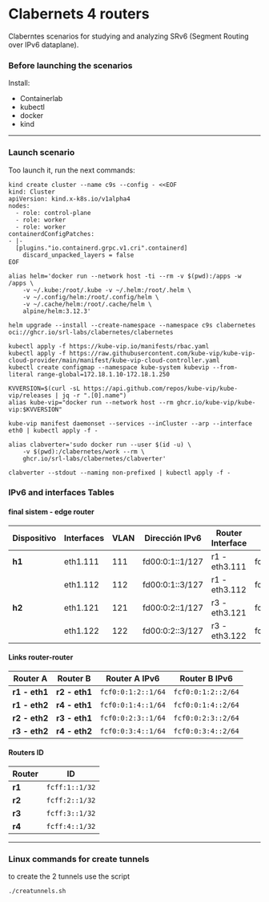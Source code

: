 # Clabernets 4 routers
Claberntes scenarios for studying and analyzing SRv6 (Segment Routing over IPv6 dataplane).


### Before launching the scenarios
 
Install:
- Containerlab
- kubectl
- docker
- kind

---

### Launch scenario
Too launch it, run the next commands:


```
kind create cluster --name c9s --config - <<EOF
kind: Cluster
apiVersion: kind.x-k8s.io/v1alpha4
nodes:
  - role: control-plane
  - role: worker
  - role: worker
containerdConfigPatches:
- |-
  [plugins."io.containerd.grpc.v1.cri".containerd]
    discard_unpacked_layers = false
EOF
```

```
alias helm='docker run --network host -ti --rm -v $(pwd):/apps -w /apps \
    -v ~/.kube:/root/.kube -v ~/.helm:/root/.helm \
    -v ~/.config/helm:/root/.config/helm \
    -v ~/.cache/helm:/root/.cache/helm \
    alpine/helm:3.12.3'
```
```
helm upgrade --install --create-namespace --namespace c9s clabernetes oci://ghcr.io/srl-labs/clabernetes/clabernetes
```

```
kubectl apply -f https://kube-vip.io/manifests/rbac.yaml
kubectl apply -f https://raw.githubusercontent.com/kube-vip/kube-vip-cloud-provider/main/manifest/kube-vip-cloud-controller.yaml
kubectl create configmap --namespace kube-system kubevip --from-literal range-global=172.18.1.10-172.18.1.250
```

```
KVVERSION=$(curl -sL https://api.github.com/repos/kube-vip/kube-vip/releases | jq -r ".[0].name")
alias kube-vip="docker run --network host --rm ghcr.io/kube-vip/kube-vip:$KVVERSION"
```

```
kube-vip manifest daemonset --services --inCluster --arp --interface eth0 | kubectl apply -f -
```

```
alias clabverter='sudo docker run --user $(id -u) \
    -v $(pwd):/clabernetes/work --rm \
    ghcr.io/srl-labs/clabernetes/clabverter'
```

```
clabverter --stdout --naming non-prefixed | kubectl apply -f -
```

### IPv6 and interfaces Tables

#### final sistem - edge router


| **Dispositivo** | **Interfaces** | **VLAN** | **Dirección IPv6**   | **Router Interface** | **Router Interface IP**  |
|-----------------|----------------|----------|----------------------|----------------------|--------------------------|
| **h1**          | eth1.111       | 111      | fd00:0:1::1/127      | r1 - eth3.111        | fd00:0:1::/127           |
|                 | eth1.112       | 112      | fd00:0:1::3/127      | r1 - eth3.112        | fd00:0:1::2/127          |
| **h2**          | eth1.121       | 121      | fd00:0:2::1/127      | r3 - eth3.121        | fd00:0:2::/127           |
|                 | eth1.122       | 122      | fd00:0:2::3/127      | r3 - eth3.122        | fd00:0:2::2/127          |

#### Links router-router

| **Router A**    | **Router B**    | **Router A IPv6**        | **Router B IPv6**          |
|-----------------|-----------------|--------------------------|----------------------------|
| **r1  - eth1**  | **r2  - eth1**  | `fcf0:0:1:2::1/64`       | `fcf0:0:1:2::2/64`         |
| **r1  - eth2**  | **r4  - eth1**  | `fcf0:0:1:4::1/64`       | `fcf0:0:1:4::2/64`         |
| **r2  - eth2**  | **r3  - eth1**  | `fcf0:0:2:3::1/64`       | `fcf0:0:2:3::2/64`         |
| **r3  - eth2**  | **r4  - eth2**  | `fcf0:0:3:4::1/64`       | `fcf0:0:3:4::2/64`         |


#### Routers ID

| **Router**      | **ID**               |
|-----------------|----------------------|
| **r1**          | `fcff:1::1/32`       |
| **r2**          | `fcff:2::1/32`       |
| **r3**          | `fcff:3::1/32`       |
| **r4**          | `fcff:4::1/32`       |

---


### Linux commands for create tunnels

to create the 2 tunnels use the script 

```
./creatunnels.sh
```
